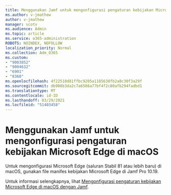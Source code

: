 ```yaml
---
title: Menggunakan Jamf untuk mengonfigurasi pengaturan kebijakan Microsoft Edge di macOS
ms.author: v-jmathew
author: v-jmathew
manager: scotv
ms.audience: Admin
ms.topic: article
ms.service: o365-administration
ROBOTS: NOINDEX, NOFOLLOW
localization_priority: Normal
ms.collection: Adm_O365
ms.custom:
- "9003852"
- "9004632"
- "6901"
- "8360"
ms.openlocfilehash: 4f22518d81ffbc9205a1185638fb2a8c30f3a29f
ms.sourcegitcommit: db908b3da2c7a6508a77bf4f2c80afb294fadbd1
ms.translationtype: MT
ms.contentlocale: id-ID
ms.lasthandoff: 03/29/2021
ms.locfileid: "51403458"
---
```

# <a name="use-jamf-to-configure-microsoft-edge-policy-settings-on-macos"></a>Menggunakan Jamf untuk mengonfigurasi pengaturan kebijakan Microsoft Edge di macOS

Untuk mengonfigurasi Microsoft Edge (saluran Stabil 81 atau lebih baru) di macOS, gunakan file manifes kebijakan Microsoft Edge di Jamf Pro 10.19.

Untuk informasi selengkapnya, lihat [Mengonfigurasi pengaturan kebijakan Microsoft Edge di macOS dengan Jamf](https://go.microsoft.com/fwlink/?linkid=2134761).
